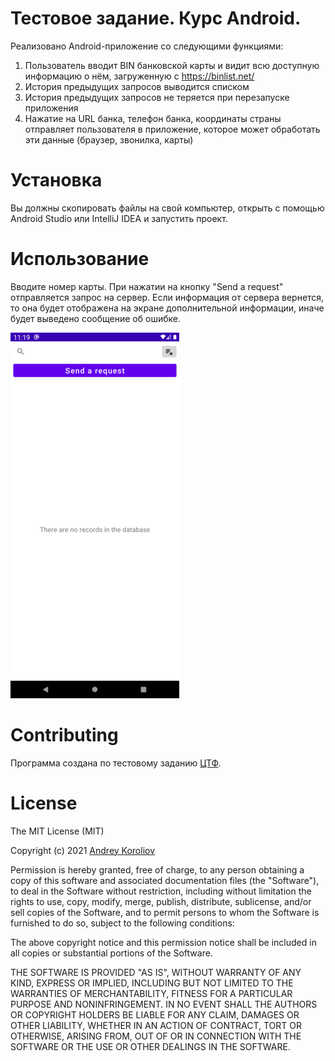 # Тестовое задание. Курс Android.
Реализовано Android-приложение со следующими функциями:
1. Пользователь вводит BIN банковской карты и видит всю доступную информацию о нём,
загруженную с https://binlist.net/
2. История предыдущих запросов выводится списком
3. История предыдущих запросов не теряется при перезапуске приложения
4. Нажатие на URL банка, телефон банка, координаты страны отправляет пользователя в
приложение, которое может обработать эти данные (браузер, звонилка, карты)

# Установка
Вы должны скопировать файлы на свой компьютер, открыть с помощью Android Studio или IntelliJ IDEA и запустить проект.

# Использование
Вводите номер карты. При нажатии на кнопку "Send a request" отправляется запрос на сервер. Если информация от сервера вернется, то она будет отображена на экране дополнительной информации, иначе будет выведено сообщение об ошибке.

![Image alt](/screenshots/main.png)

# Contributing
Программа создана по тестовому заданию [ЦТФ](https://www.cft.ru/).

# License
The MIT License (MIT)

Copyright (c) 2021 [Andrey Koroliov](https://github.com/AndreyKoroliov1981)


Permission is hereby granted, free of charge, to any person obtaining a copy of this software and associated documentation files (the "Software"), to deal in the Software without restriction, including without limitation the rights to use, copy, modify, merge, publish, distribute, sublicense, and/or sell copies of the Software, and to permit persons to whom the Software is furnished to do so, subject to the following conditions:

The above copyright notice and this permission notice shall be included in all copies or substantial portions of the Software.

THE SOFTWARE IS PROVIDED "AS IS", WITHOUT WARRANTY OF ANY KIND, EXPRESS OR IMPLIED, INCLUDING BUT NOT LIMITED TO THE WARRANTIES OF MERCHANTABILITY, FITNESS FOR A PARTICULAR PURPOSE AND NONINFRINGEMENT. IN NO EVENT SHALL THE AUTHORS OR COPYRIGHT HOLDERS BE LIABLE FOR ANY CLAIM, DAMAGES OR OTHER LIABILITY, WHETHER IN AN ACTION OF CONTRACT, TORT OR OTHERWISE, ARISING FROM, OUT OF OR IN CONNECTION WITH THE SOFTWARE OR THE USE OR OTHER DEALINGS IN THE SOFTWARE.
